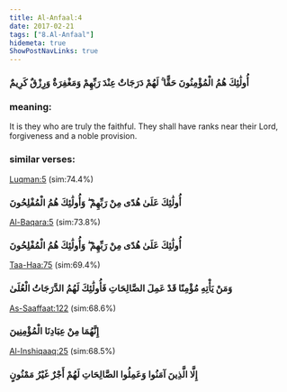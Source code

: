 ```yaml
---
title: Al-Anfaal:4
date: 2017-02-21
tags: ["8.Al-Anfaal"]
hidemeta: true 
ShowPostNavLinks: true 
---
```

### أُولَٰئِكَ هُمُ الْمُؤْمِنُونَ حَقًّا ۚ لَهُمْ دَرَجَاتٌ عِنْدَ رَبِّهِمْ وَمَغْفِرَةٌ وَرِزْقٌ كَرِيمٌ
### meaning: 
It is they who are truly the faithful. They shall have ranks near their Lord, forgiveness and a noble provision.
### similar verses: 

[Luqman:5](/31/5) (sim:74.4%)

### أُولَٰئِكَ عَلَىٰ هُدًى مِنْ رَبِّهِمْ ۖ وَأُولَٰئِكَ هُمُ الْمُفْلِحُونَ

[Al-Baqara:5](/2/5) (sim:73.8%)

### أُولَٰئِكَ عَلَىٰ هُدًى مِنْ رَبِّهِمْ ۖ وَأُولَٰئِكَ هُمُ الْمُفْلِحُونَ

[Taa-Haa:75](/20/75) (sim:69.4%)

### وَمَنْ يَأْتِهِ مُؤْمِنًا قَدْ عَمِلَ الصَّالِحَاتِ فَأُولَٰئِكَ لَهُمُ الدَّرَجَاتُ الْعُلَىٰ

[As-Saaffaat:122](/37/122) (sim:68.6%)

### إِنَّهُمَا مِنْ عِبَادِنَا الْمُؤْمِنِينَ

[Al-Inshiqaaq:25](/84/25) (sim:68.5%)

### إِلَّا الَّذِينَ آمَنُوا وَعَمِلُوا الصَّالِحَاتِ لَهُمْ أَجْرٌ غَيْرُ مَمْنُونٍ
